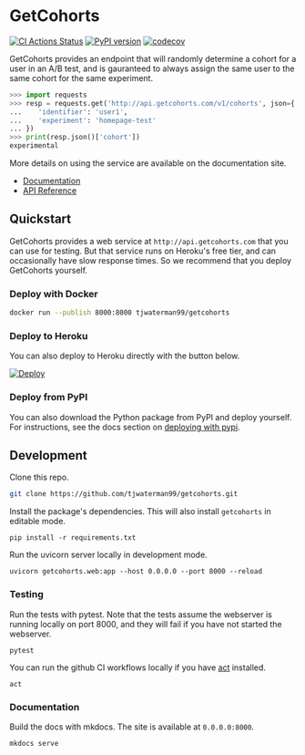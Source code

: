 # GetCohorts

[![CI Actions Status](https://github.com/tjwaterman99/getcohorts/workflows/CI/badge.svg)](https://github.com/tjwaterman99/getcohorts/actions)
[![PyPI version](https://badge.fury.io/py/getcohorts.svg)](https://badge.fury.io/py/getcohorts)
[![codecov](https://codecov.io/gh/tjwaterman99/getcohorts/branch/master/graph/badge.svg)](https://codecov.io/gh/tjwaterman99/getcohorts)

GetCohorts provides an endpoint that will randomly determine a cohort for a user in an A/B test, and is gauranteed to always assign the same user to the same cohort for the same experiment.

```python
>>> import requests
>>> resp = requests.get('http://api.getcohorts.com/v1/cohorts', json={
...    'identifier': 'user1',
...    'experiment': 'homepage-test'
... })
>>> print(resp.json()['cohort'])
experimental

```

More details on using the service are available on the documentation site.

- [Documentation](http://docs.getcohorts.com)
- [API Reference](http://api.getcohorts.com)

## Quickstart

GetCohorts provides a web service at `http://api.getcohorts.com` that you can use for testing. But that service runs on Heroku's free tier, and can occasionally have slow response times. So we recommend that you deploy GetCohorts yourself.

### Deploy with Docker

```sh
docker run --publish 8000:8000 tjwaterman99/getcohorts
```

### Deploy to Heroku

You can also deploy to Heroku directly with the button below.

[![Deploy](https://www.herokucdn.com/deploy/button.svg)](https://heroku.com/deploy?template=https://github.com/tjwaterman99/getcohorts/tree/master)

### Deploy from PyPI

You can also download the Python package from PyPI and deploy yourself. For instructions, see the docs section on [deploying with pypi](http://docs.getcohorts.com/deploying/#pypi).

## Development

Clone this repo.

```bash
git clone https://github.com/tjwaterman99/getcohorts.git
```

Install the package's dependencies. This will also install `getcohorts` in editable mode.

```
pip install -r requirements.txt
```

Run the uvicorn server locally in development mode.

```
uvicorn getcohorts.web:app --host 0.0.0.0 --port 8000 --reload
```

### Testing

Run the tests with pytest. Note that the tests assume the webserver is running locally on port 8000, and they will fail if you have not started the webserver.

```
pytest
```

You can run the github CI workflows locally if you have [act](https://github.com/nektos/act) installed. 

```
act
```

### Documentation

Build the docs with mkdocs. The site is available at `0.0.0.0:8000`.

```
mkdocs serve
```
